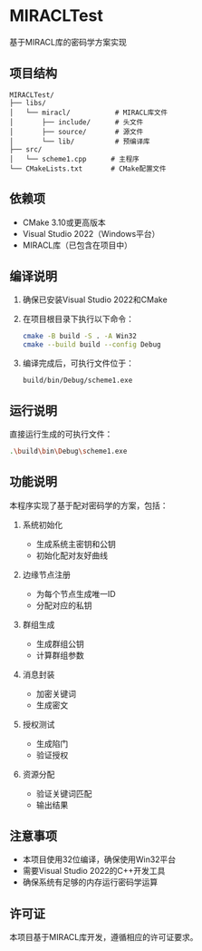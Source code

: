 # MIRACLTest

基于MIRACL库的密码学方案实现

## 项目结构

```
MIRACLTest/
├── libs/
│   └── miracl/           # MIRACL库文件
│       ├── include/      # 头文件
│       ├── source/       # 源文件
│       └── lib/          # 预编译库
├── src/
│   └── scheme1.cpp      # 主程序
└── CMakeLists.txt       # CMake配置文件
```

## 依赖项

- CMake 3.10或更高版本
- Visual Studio 2022（Windows平台）
- MIRACL库（已包含在项目中）

## 编译说明

1. 确保已安装Visual Studio 2022和CMake

2. 在项目根目录下执行以下命令：
   ```bash
   cmake -B build -S . -A Win32
   cmake --build build --config Debug
   ```

3. 编译完成后，可执行文件位于：
   ```
   build/bin/Debug/scheme1.exe
   ```

## 运行说明

直接运行生成的可执行文件：
```bash
.\build\bin\Debug\scheme1.exe
```

## 功能说明

本程序实现了基于配对密码学的方案，包括：

1. 系统初始化
   - 生成系统主密钥和公钥
   - 初始化配对友好曲线

2. 边缘节点注册
   - 为每个节点生成唯一ID
   - 分配对应的私钥

3. 群组生成
   - 生成群组公钥
   - 计算群组参数

4. 消息封装
   - 加密关键词
   - 生成密文

5. 授权测试
   - 生成陷门
   - 验证授权

6. 资源分配
   - 验证关键词匹配
   - 输出结果

## 注意事项

- 本项目使用32位编译，确保使用Win32平台
- 需要Visual Studio 2022的C++开发工具
- 确保系统有足够的内存运行密码学运算

## 许可证

本项目基于MIRACL库开发，遵循相应的许可证要求。